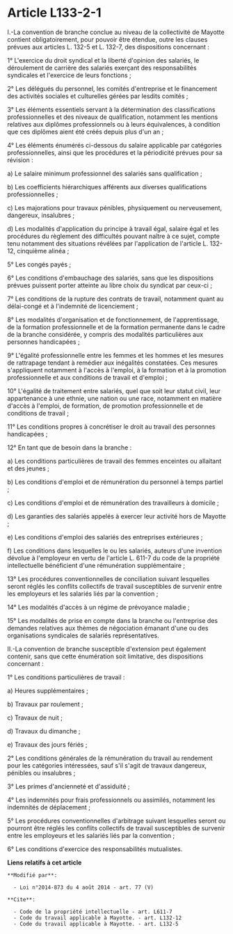 # Article L133-2-1

I.-La convention de branche conclue au niveau de la collectivité de Mayotte contient obligatoirement, pour pouvoir être
étendue, outre les clauses prévues aux articles L. 132-5 et L. 132-7, des dispositions concernant : 

1° L'exercice du droit syndical et la liberté d'opinion des salariés, le déroulement de carrière des salariés exerçant des
responsabilités syndicales et l'exercice de leurs fonctions ; 

2° Les délégués du personnel, les comités d'entreprise et le financement des activités sociales et culturelles gérées par
lesdits comités ; 

3° Les éléments essentiels servant à la détermination des classifications professionnelles et des niveaux de qualification,
notamment les mentions relatives aux diplômes professionnels ou à leurs équivalences, à condition que ces diplômes aient été
créés depuis plus d'un an ; 

4° Les éléments énumérés ci-dessous du salaire applicable par catégories professionnelles, ainsi que les procédures et la
périodicité prévues pour sa révision : 

a) Le salaire minimum professionnel des salariés sans qualification ; 

b) Les coefficients hiérarchiques afférents aux diverses qualifications professionnelles ; 

c) Les majorations pour travaux pénibles, physiquement ou nerveusement, dangereux, insalubres ; 

d) Les modalités d'application du principe à travail égal, salaire égal et les procédures du règlement des difficultés
pouvant naître à ce sujet, compte tenu notamment des situations révélées par l'application de l'article L. 132-12, cinquième
alinéa ; 

5° Les congés payés ; 

6° Les conditions d'embauchage des salariés, sans que les dispositions prévues puissent porter atteinte au libre choix du
syndicat par ceux-ci ; 

7° Les conditions de la rupture des contrats de travail, notamment quant au délai-congé et à l'indemnité de licenciement ; 

8° Les modalités d'organisation et de fonctionnement, de l'apprentissage, de la formation professionnelle et de la formation
permanente dans le cadre de la branche considérée, y compris des modalités particulières aux personnes handicapées ; 

9° L'égalité professionnelle entre les femmes et les hommes et les mesures de rattrapage tendant à remédier aux inégalités
constatées. Ces mesures s'appliquent notamment à l'accès à l'emploi, à la formation et à la promotion professionnelle et aux
conditions de travail et d'emploi ; 

10° L'égalité de traitement entre salariés, quel que soit leur statut civil, leur appartenance à une ethnie, une nation ou
une race, notamment en matière d'accès à l'emploi, de formation, de promotion professionnelle et de conditions de travail ; 

11° Les conditions propres à concrétiser le droit au travail des personnes handicapées ; 

12° En tant que de besoin dans la branche : 

a) Les conditions particulières de travail des femmes enceintes ou allaitant et des jeunes ; 

b) Les conditions d'emploi et de rémunération du personnel à temps partiel ; 

c) Les conditions d'emploi et de rémunération des travailleurs à domicile ; 

d) Les garanties des salariés appelés à exercer leur activité hors de Mayotte ; 

e) Les conditions d'emploi des salariés des entreprises extérieures ; 

f) Les conditions dans lesquelles le ou les salariés, auteurs d'une invention dévolue à l'employeur en vertu de l'article L.
611-7 du code de la propriété intellectuelle bénéficient d'une rémunération supplémentaire ; 

13° Les procédures conventionnelles de conciliation suivant lesquelles seront réglés les conflits collectifs de travail
susceptibles de survenir entre les employeurs et les salariés liés par la convention ; 

14° Les modalités d'accès à un régime de prévoyance maladie ; 

15° Les modalités de prise en compte dans la branche ou l'entreprise des demandes relatives aux thèmes de négociation émanant
d'une ou des organisations syndicales de salariés représentatives. 

II.-La convention de branche susceptible d'extension peut également contenir, sans que cette énumération soit limitative, des
dispositions concernant : 

1° Les conditions particulières de travail : 

a) Heures supplémentaires ; 

b) Travaux par roulement ; 

c) Travaux de nuit ; 

d) Travaux du dimanche ; 

e) Travaux des jours fériés ; 

2° Les conditions générales de la rémunération du travail au rendement pour les catégories intéressées, sauf s'il s'agit de
travaux dangereux, pénibles ou insalubres ; 

3° Les primes d'ancienneté et d'assiduité ; 

4° Les indemnités pour frais professionnels ou assimilés, notamment les indemnités de déplacement ; 

5° Les procédures conventionnelles d'arbitrage suivant lesquelles seront ou pourront être réglés les conflits collectifs de
travail susceptibles de survenir entre les employeurs et les salariés liés par la convention ; 

6° Les conditions d'exercice des responsabilités mutualistes.

**Liens relatifs à cet article**

	**Modifié par**:

	  - Loi n°2014-873 du 4 août 2014 - art. 77 (V)

	**Cite**:

	  - Code de la propriété intellectuelle - art. L611-7
	  - Code du travail applicable à Mayotte. - art. L132-12
	  - Code du travail applicable à Mayotte. - art. L132-5
